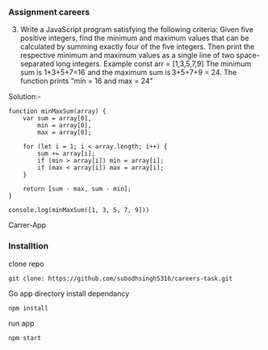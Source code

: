 ### Assignment careers

3. Write a JavaScript program satisfying the following criteria:
Given five positive integers, find the minimum and maximum values that can be calculated by 
summing exactly four of the five integers. Then print the respective minimum and maximum values 
as a single line of two space-separated long integers.
Example
const arr = [1,3,5,7,9]
The minimum sum is 1+3+5+7=16  and the maximum sum is 3+5+7+9 = 24. The function prints “min 
= 16 and max = 24"

Solution:-

```
function minMaxSum(array) {
    var sum = array[0],
        min = array[0],
        max = array[0];
        
    for (let i = 1; i < array.length; i++) {
        sum += array[i];
        if (min > array[i]) min = array[i];
        if (max < array[i]) max = array[i];
    }

    return [sum - max, sum - min];
}

console.log(minMaxSum([1, 3, 5, 7, 9]))
```
Carrer-App

### Installtion

clone repo
```
git clone: https://github.com/subodhsingh5316/careers-task.git
```
Go app directory install dependancy
```
npm install

```
run app
```
npm start
```
